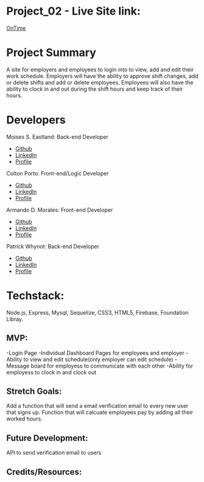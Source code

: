 # Project_02 - Live Site link: 
[OnTime](https://pure-savannah-26750.herokuapp.com/)

# Project Summary
A site for employers and employees to login into to view, add and edit their work schedule. Employers will have the ability to approve shift changes, add or delete shifts and add or delete employees. Employees will also have the ability to clock in and out during the shift hours and keep track of their hours.

# Developers
Moises S. Eastland: Back-end Developer
- [Github](https://github.com/MoisesEastalnd)
- [LinkedIn](https://www.linkedin.com/in/moises-eastland-403b0a67/)
- [Profile](https://moiseseastalnd.github.io/bootstrap-portfolio-github.io/)

Colton Porto: Front-end/Logic Developer  
- [Github](https://github.com/csporto23)
- [LinkedIn](https://www.linkedin.com/in/colton-porto-b4270a17b/)
- [Profile](https://csporto23.github.io/Bootstrap-Portfolio/)

Armando D. Morales: Front-end Developer 
- [Github](https://github.com/amorales944)
- [LinkedIn](https://www.linkedin.com/in/armandodmorales/)
- [Profile](https://amorales944.github.io/portfolioNew.io/)

Patrick Whynot: Back-end Developer 
- [Github](https://github.com/pwhynot)
- [LinkedIn](https://www.linkedin.com/in/patrick-whynot-a31334180/)
- [Profile](https://pwhynot.github.io/Patrick-Whynot-Portfolio/)


# Techstack:
Node.js, Express, Mysql, Sequelize, CSS3, HTML5,
Firebase, Foundation Libray.

## MVP:
-Login Page
-Individual Dashboard Pages for employees and employer
-Ability to view and edit schedule(only employer can edit schedule)
-Message board for employess to communicate with each other
-Ability for employess to clock in and clock out

## Stretch Goals:
Add a function that will send a email verification email to every  new user that signs up.
Function that will calcuate employees pay by adding all their worked hours. 

## Future Development:
API to send verification email to users

## Credits/Resources:
